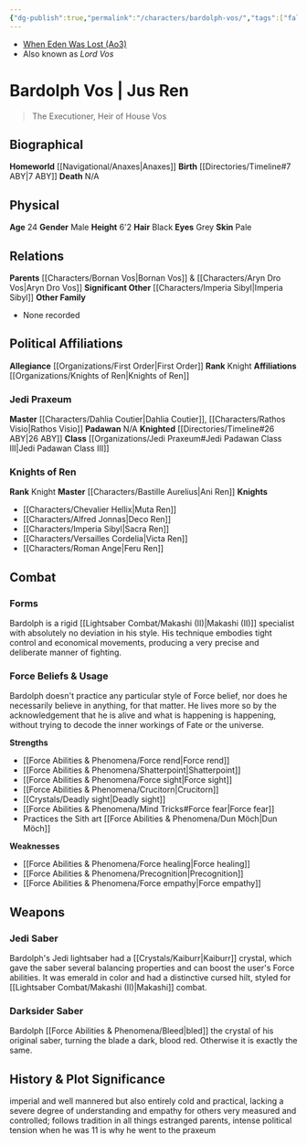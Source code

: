 ```yaml
---
{"dg-publish":true,"permalink":"/characters/bardolph-vos/","tags":["fallenjedi","jediknight","firstorder","knightsofren","jedipraxeum","formii","forcesensitive","unfinished"],"dgHomeLink":false}
---
```


- [When Eden Was Lost (Ao3)](https://archiveofourown.org/works/19334440/chapters/45992584)
- Also known as *Lord Vos*

# Bardolph Vos | Jus Ren
>The Executioner, Heir of House Vos

## Biographical

**Homeworld** [[Navigational/Anaxes\|Anaxes]]
**Birth** [[Directories/Timeline#7 ABY\|7 ABY]]
**Death** N/A

## Physical

**Age** 24
**Gender** Male 
**Height** 6'2
**Hair** Black
**Eyes** Grey
**Skin** Pale

## Relations

**Parents** [[Characters/Bornan Vos\|Bornan Vos]] & [[Characters/Aryn Dro Vos\|Aryn Dro Vos]]
**Significant Other** [[Characters/Imperia Sibyl\|Imperia Sibyl]]
**Other Family**
- None recorded

## Political Affiliations

**Allegiance** [[Organizations/First Order\|First Order]]
**Rank** Knight
**Affiliations** [[Organizations/Knights of Ren\|Knights of Ren]]

### Jedi Praxeum

**Master** [[Characters/Dahlia Coutier\|Dahlia Coutier]], [[Characters/Rathos Visio\|Rathos Visio]]
**Padawan** N/A
**Knighted** [[Directories/Timeline#26 ABY\|26 ABY]]
**Class** [[Organizations/Jedi Praxeum#Jedi Padawan Class III\|Jedi Padawan Class III]]

### Knights of Ren

**Rank** Knight
**Master** [[Characters/Bastille Aurelius\|Ani Ren]]
**Knights**
- [[Characters/Chevalier Hellix\|Muta Ren]]
- [[Characters/Alfred Jonnas\|Deco Ren]]
- [[Characters/Imperia Sibyl\|Sacra Ren]]
- [[Characters/Versailles Cordelia\|Victa Ren]]
- [[Characters/Roman Ange\|Feru Ren]]

## Combat

### Forms

Bardolph is a rigid [[Lightsaber Combat/Makashi (II)\|Makashi (II)]] specialist with absolutely no deviation in his style. His technique embodies tight control and economical movements, producing a very precise and deliberate manner of fighting. 

### Force Beliefs & Usage

Bardolph doesn't practice any particular style of Force belief, nor does he necessarily believe in anything, for that matter. He lives more so by the acknowledgement that he is alive and what is happening is happening, without trying to decode the inner workings of Fate or the universe. 

**Strengths**
- [[Force Abilities & Phenomena/Force rend\|Force rend]]
- [[Force Abilities & Phenomena/Shatterpoint\|Shatterpoint]]
- [[Force Abilities & Phenomena/Force sight\|Force sight]]
- [[Force Abilities & Phenomena/Crucitorn\|Crucitorn]]
- [[Crystals/Deadly sight\|Deadly sight]]
- [[Force Abilities & Phenomena/Mind Tricks#Force fear\|Force fear]]
- Practices the Sith art [[Force Abilities & Phenomena/Dun Möch\|Dun Möch]]

**Weaknesses**
- [[Force Abilities & Phenomena/Force healing\|Force healing]]
- [[Force Abilities & Phenomena/Precognition\|Precognition]]
- [[Force Abilities & Phenomena/Force empathy\|Force empathy]]

## Weapons

### Jedi Saber

Bardolph's Jedi lightsaber had a [[Crystals/Kaiburr\|Kaiburr]] crystal, which gave the saber several balancing properties and can boost the user's Force abilities. It was emerald in color and had a distinctive cursed hilt, styled for [[Lightsaber Combat/Makashi (II)\|Makashi]] combat. 

### Darksider Saber

Bardolph [[Force Abilities & Phenomena/Bleed\|bled]] the crystal of his original saber, turning the blade a dark, blood red. Otherwise it is exactly the same. 

## History & Plot Significance

imperial and well mannered but also entirely cold and practical, lacking a severe degree of understanding and empathy for others
very measured and controlled; follows tradition in all things
estranged parents, intense political tension when he was 11 is why he went to the praxeum 